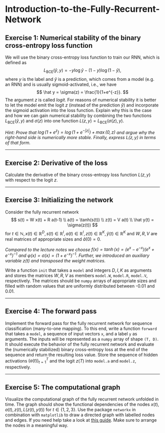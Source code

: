 # Introduction-to-the-Fully-Recurrent-Network

## Exercise 1: Numerical stability of the binary cross-entropy loss function

We will use the binary cross-entropy loss function to train our RNN, which is defined as
$$
L_{\text{BCE}}(\hat y, y) = -y \log \hat y - (1-y) \log (1-\hat y),
$$
where $y$ is the label and $\hat y$ is a prediction, which comes from a model (e.g. an RNN) and is usually sigmoid-activated, i.e., we have
$$
\hat y = \sigma(z) = \frac{1}{1+e^{-z}}.
$$
The argument $z$ is called *logit*. For reasons of numerical stability it is better to let the model emit the logit $z$ (instead of the prediction $\hat y$) and incorporate the sigmoid activation into the loss function. Explain why this is the case and how we can gain numerical stability by combining the two functions $L_{\text{BCE}}(\hat y, y)$ and $\sigma(z)$ into one function $L(z, y) = L_{\text{BCE}}(\sigma(z), y)$.

*Hint: Prove that $\log(1+e^{z}) = \log (1+e^{-|z|}) + \max(0, z)$ and argue why the right-hand side is numerically more stable. Finally, express $L(z,y)$ in terms of that form.*

------------------------------------------------------------------------------------------------------------------------------------------------------------------------------------------------------------------------------------------------
## Exercise 2: Derivative of the loss

Calculate the derivative of the binary cross-entropy loss function $L(z, y)$ with respect to the logit $z$.

------------------------------------------------------------------------------------------------------------------------------------------------------------------------------------------------------------------------------------------------
## Exercise 3: Initializing the network
Consider the fully recurrent network
$$
s(t) = W x(t) + R a(t-1) \\
a(t) = \tanh(s(t)) \\
z(t) = V a(t) \\
\hat y(t) = \sigma(z(t))
$$
for $t \in \mathbb{N}, x(t) \in \mathbb{R}^{D}, s(t) \in \mathbb{R}^{I}, a(t) \in \mathbb{R}^{I}, z(t) \in \mathbb{R}^K, \hat y(t) \in \mathbb{R}^K$ and $W, R, V$ are real matrices of appropriate sizes and $\hat a(0) = 0$.

*Compared to the lecture notes we choose $f(x) = \tanh(x) = (e^x - e^{-x})(e^x + e^{-x})^{-1}$ and $\varphi(x) = \sigma(x) = (1+e^{-x})^{-1}$. Further, we introduced an auxiliary variable $z(t)$ and transposed the weight matrices.*

Write a function `init` that takes a `model` and integers $D, I, K$ as arguments and stores the matrices $W, R, V$ as members `model.W`, `model.R`, `model.V`, respectively. The matrices should be `numpy` arrays of appropriate sizes and filled with random values that are uniformly distributed between -0.01 and 0.01.

------------------------------------------------------------------------------------------------------------------------------------------------------------------------------------------------------------------------------------------------
## Exercise 4: The forward pass
Implement the forward pass for the fully recurrent network for sequence classification (many-to-one mapping). To this end, write a function `forward` that takes a `model`, a sequence of input vectors `x`, and a label `y` as arguments. The inputs will be represented as a `numpy` array of shape `(T, D)`. It should execute the behavior of the fully recurrent network and evaluate the (numerically stabilized) binary cross-entropy loss at the end of the sequence and return the resulting loss value. Store the sequence of hidden activations $(a(t))_{t=1}^T$ and the logit $z(T)$ into `model.a` and `model.z`, respectively.

------------------------------------------------------------------------------------------------------------------------------------------------------------------------------------------------------------------------------------------------
## Exercise 5: The computational graph

Visualize the computational graph of the fully recurrent network unfolded in time. The graph should show the functional dependencies of the nodes $x(t), a(t), z(t), L(z(t), y(t))$ for $t \in \{1, 2, 3\}$. Use the package `networkx` in combination with `matplotlib` to draw a directed graph with labelled nodes and edges. If you need help take a look at [this guide](https://networkx.guide/visualization/basics/). Make sure to arrange the nodes in a meaningful way.
